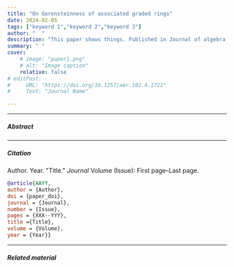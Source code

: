 ```yaml
---
title: "On Gorensteinness of associated graded rings" 
date: 2024-02-05
tags: ["keyword 1","keyword 2","keyword 3"]
author: "  "
description: "This paper shows things. Published in Journal of algebra February 2024." 
summary: " " 
cover:
    # image: "paper1.png"
    # alt: "Image caption"
    relative: false
# editPost:
#     URL: "https://doi.org/10.1257/aer.102.4.1721"
#     Text: "Journal Name"

---
```

<!-- 
---

##### Download

+  -->


---

##### Abstract


---

##### Citation

Author. Year. "Title." *Journal* Volume (Issue): First page–Last page. 

```BibTeX
@article{AAYY,
author = {Author},
doi = {paper_doi},
journal = {Journal},
number = {Issue},
pages = {XXX--YYY},
title ={Title},
volume = {Volume},
year = {Year}}
```

---

##### Related material

<!-- + [Presentation slides](presentation1.pdf) -->

